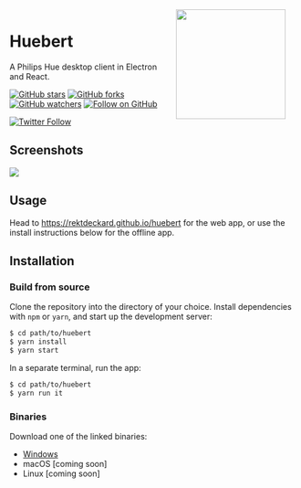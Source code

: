 <img src="https://i.imgur.com/SHFIm8n.png" width="192" align="right" hspace="20" />

# Huebert
A Philips Hue desktop client in Electron and React.

[![GitHub stars](https://img.shields.io/github/stars/rektdeckard/huebert?style=flat-square&label=Star)](https://github.com/rektdeckard/huebert)
[![GitHub forks](https://img.shields.io/github/forks/rektdeckard/huebert?style=flat-square&label=Fork)](https://github.com/rektdeckard/huebert/fork)
[![GitHub watchers](https://img.shields.io/github/watchers/rektdeckard/huebert?style=flat-square&label=Watch)](https://github.com/rektdeckard/huebert)
[![Follow on GitHub](https://img.shields.io/github/followers/rektdeckard?style=flat-square&label=Follow)](https://github.com/rektdeckard)

[![Twitter Follow](https://img.shields.io/twitter/follow/friedtm.svg?style=flat-square)](https://twitter.com/friedtm)

## Screenshots
<img src="https://i.imgur.com/eAYFhwX.jpg" align="center" />

## Usage
Head to https://rektdeckard.github.io/huebert for the web app, or use the install instructions below for the offline app.

## Installation

### Build from source
Clone the repository into the directory of your choice. Install dependencies with `npm` or `yarn`, and start up the development server:
```bash
$ cd path/to/huebert
$ yarn install
$ yarn start
```
In a separate terminal, run the app:
```bash
$ cd path/to/huebert
$ yarn run it
```

### Binaries
Download one of the linked binaries:

- [Windows](https://github.com/rektdeckard/huebert/releases/download/v0.1.1/huebert-0.1.1-setup.exe)
- macOS [coming soon]
- Linux [coming soon]
  
